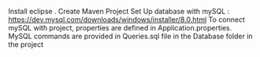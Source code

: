 Install eclipse .
Create Maven Project
Set Up database with mySQL : https://dev.mysql.com/downloads/windows/installer/8.0.html
To connect  mySQL with project, properties are defined in Application.properties.
MySQL commands are provided in Queries.sql file in the Database folder in the project
